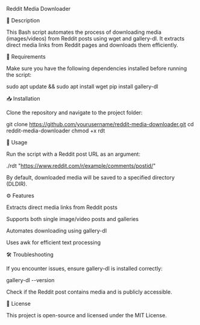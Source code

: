 Reddit Media Downloader

📌 Description

This Bash script automates the process of downloading media (images/videos) from Reddit posts using wget and gallery-dl. It extracts direct media links from Reddit pages and downloads them efficiently.

🔧 Requirements

Make sure you have the following dependencies installed before running the script:

sudo apt update && sudo apt install wget
pip install gallery-dl

📥 Installation

Clone the repository and navigate to the project folder:

git clone https://github.com/yourusername/reddit-media-downloader.git
cd reddit-media-downloader
chmod +x rdt

🚀 Usage

Run the script with a Reddit post URL as an argument:

./rdt "https://www.reddit.com/r/example/comments/postid/"

By default, downloaded media will be saved to a specified directory (DLDIR).

⚙️ Features

Extracts direct media links from Reddit posts

Supports both single image/video posts and galleries

Automates downloading using gallery-dl

Uses awk for efficient text processing

🛠️ Troubleshooting

If you encounter issues, ensure gallery-dl is installed correctly:

gallery-dl --version

Check if the Reddit post contains media and is publicly accessible.

📜 License

This project is open-source and licensed under the MIT License.
